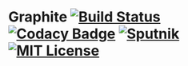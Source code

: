 # Graphite [![Build Status](https://travis-ci.org/hawkw/scala-graphite.svg?branch=master)](https://travis-ci.org/hawkw/scala-graphite) [![Codacy Badge](https://api.codacy.com/project/badge/Grade/841d6e32ac08444ba481716f434b2910)](https://www.codacy.com/app/hawk/scala-graphite?utm_source=github.com&amp;utm_medium=referral&amp;utm_content=hawkw/scala-graphite&amp;utm_campaign=Badge_Grade) [![Sputnik](https://sputnik.ci/conf/badge)](https://sputnik.ci/app#/builds/hawkw/scala-graphite) [![MIT License](https://img.shields.io/badge/license-MIT-blue.svg?style=flat)](https://github.com/hawkw/scala-graphite/LICENSE)

